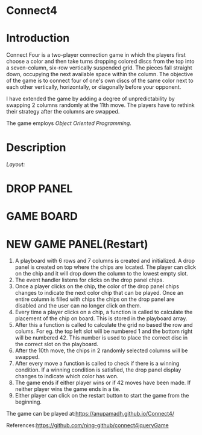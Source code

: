 # Connect4
Introduction
============
Connect Four is a two-player connection game in which the players first choose a color and then take turns dropping colored discs from the top into a seven-column, six-row vertically suspended grid. The pieces fall straight down, occupying the next available space within the column. The objective of the game is to connect four of one's own discs of the same color next to each other vertically, horizontally, or diagonally before your opponent.

I have extended the game by adding a degree of unpredictability by swapping 2 columns randomly at the 11th move. The players have to rethink their strategy after the columns are swapped.

The game employs *Object Oriented Programming*.

Description
===========
_Layout:_

DROP PANEL
=======================
GAME BOARD
=======================
NEW GAME PANEL(Restart)
=======================

1. A playboard with 6 rows and 7 columns is created and initialized.
A drop panel is created on top where the chips are located. The player can click on the chip and it will drop down the column to the lowest empty slot.
2. The event handler listens for clicks on the drop panel chips.
3. Once a player clicks on the chip, the color of the drop panel chips changes to indicate the next color chip that can be played. Once an entire column is filled with chips the chips on the drop panel are disabled and the user can no longer click on them.
4. Every time a player clicks on a chip, a function is called to calculate the placement of the chip on board. This is stored in the playboard array.
5. After this a function is called to calculate the grid no based the row and colums. For eg. the top left slot will be numbered 1 and the bottom right will be numbered 42. This number is used to place the correct disc in the correct slot on the playboard.
6. After the 10th move, the chips in 2 randomly selected columns will be swapped.
7. After every move a function is called to check if there is a winning condition. If a winning condition is satisfied, the drop panel display changes to indicate which color has won.
8. The game ends if either player wins or if 42 moves have been made. If neither player wins the game ends in a tie.
10. Either player can click on the restart button to start the game from the beginning.

The game can be played at:https://anupamadh.github.io/Connect4/

References:https://github.com/ning-github/connect4jqueryGame
